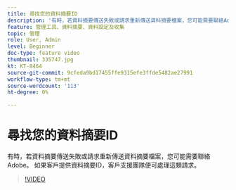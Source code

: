 ```yaml
---
title: 尋找您的資料摘要ID
description: '有時，若資料摘要傳送失敗或請求重新傳送資料摘要檔案，您可能需要聯絡Adobe。 如果客戶提供資料摘要ID，客戶支援團隊便可處理這類請求。 '
feature: 管理工具、資料摘要、資料設定及收集
topic: 管理
role: User, Admin
level: Beginner
doc-type: feature video
thumbnail: 335747.jpg
kt: KT-8464
source-git-commit: 9cfeda9bd17455ffe9315efe3ffde5482ae27991
workflow-type: tm+mt
source-wordcount: '113'
ht-degree: 0%

---
```



# 尋找您的資料摘要ID

有時，若資料摘要傳送失敗或請求重新傳送資料摘要檔案，您可能需要聯絡Adobe。 如果客戶提供資料摘要ID，客戶支援團隊便可處理這類請求。


>[!VIDEO](https://video.tv.adobe.com/v/335747/?quality=12&learn=on)